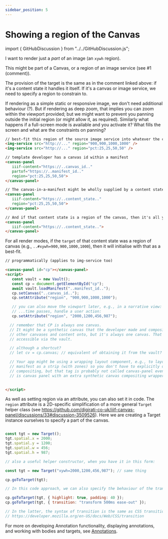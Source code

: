 ```yaml
---
sidebar_position: 5
---
```


# Showing a region of the Canvas

import { GitHubDiscussion } from "../../GitHubDiscussion.js";


I want to render just a _part_ of an image (an `xywh` region).

This might be part of a Canvas, or a region of an image service (see #1 (comment)).

The provision of the target is the same as in the comment linked above: if it's a content state it handles it itself. If it's a canvas or image service, we need to specify a region to constrain to.

If rendering as a simple static or responsive image, we don't need additional behaviour (?).
But if rendering as deep zoom, that implies you can zoom within the viewport provided; but we might want to prevent you panning outside the initial region (or might allow it, as required).
Similarly what happens if a full-screen mode is available and you activate it? What fills the screen and what are the constraints on panning?


```html
// best-fit this region of the source image service into whatever the current viewport size is
<img-service src="http://..." region="900,900,1000,1000" />
<img-service src="http://..." region="pct:25,25,50,50" />

// template developer has a canvas id within a manifest
<canvas-panel
   iiif-content="https://..canvas_id.."
   partof="https://..manifest_id.."
   region="pct:25,25,50,50">
</canvas-panel>

// The canvas-in-a-manifest might be wholly supplied by a content state:
<canvas-panel
   iiif-content="https://..content_state.."
   region="pct:25,25,50,50">
</canvas-panel>

// And if that content state is a region of the canvas, then it's all you would need:
<canvas-panel
   iiif-content="https://..content_state..">
</canvas-panel>
```

For all render modes, if the `target` of that content state was a region of canvas (e.g., `..#xywh=900,900,1000,1000`), then it will initialise with that as a best-fit.

```html
// programmatically (applies to img-service too)

<canvas-panel id="cp"></canvas-panel>
<script>
   const vault = new Vault();
   const cp = document.getElementById("cp");
   await vault.loadManifest("..manifest_id..");
   cp.setCanvas("..canvas_id..");
   cp.setAttribute("region", "900,900,1000,1000");

   // you can also move the viewport later, e.g., in a narrative view:
   // ...time passes, handle a user action:   
   cp.setAttribute("region", "2000,1200,456,987");

  // remember that CP is always one canvas.
  // It might be a synthetic canvas that the developer made and composited 
  // other canvases and content onto, but it's always one canvas. That canvas is 
  // accessible via the vault.

  // although a shortcut?
  // let cv = cp.canvas; // equivalent of obtaining it from the vault?

  // Your app might be using a wrapping layout component, e.g., to layout a 
  // manifest as a strip (with zones) so you don't have to explicitly do the
  // compositing, but that tag is probably not called canvas-panel even if it really
  // is canvas panel with an extra synthetic canvas compositing wrapper.

  
</script>   
```

As well as setting region via an attribute, you can also set it in code. The `region` attribute is a 2D-specific simplification of a more general `Target` helper class (see https://github.com/digirati-co-uk/iiif-canvas-panel/discussions/33#discussion-3509526). Here we are creating a Target instance ourselves to specify a part of the canvas.

```js

const tgt = new Target();
tgt.spatial.x = 2000;
tgt.spatial.y = 1200;
tgt.spatial.w = 456;
tgt.spatial.h = 987;

// also a useful helper constructor, when you have it in this form:

const tgt = new Target("xywh=2000,1200,456,987"); // same thing

cp.goToTarget(tgt);

// In this code approach, we can also specify the behaviour of the transition via options:

cp.goToTarget(tgt, { highlight: true, padding: 40 });
cp.goToTarget(tgt, { transition: "transform 500ms ease-out" });

// In the latter, the syntax of transition is the same as CSS transition
// https://developer.mozilla.org/en-US/docs/Web/CSS/transition

``` 

For more on developing Annotation functionality, displaying annotations, and working with bodies and targets, see [Annotations](./annotations).


<GitHubDiscussion ghid="5" />